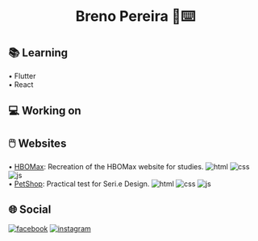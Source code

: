 <h1 align="center">Breno Pereira 👤⌨️</h1>

## 📚 Learning
• Flutter<br>
• React

## 💻 Working on

## 🖱️ Websites
• [HBOMax](https://github.com/brenoeddye/HBOMax): Recreation of the HBOMax website for studies.
![html](https://img.shields.io/badge/html-page-red)
![css](https://img.shields.io/badge/css-styles-success)
![js](https://img.shields.io/badge/js-pure-yellow)<br>
• [PetShop](https://github.com/brenoeddye/petshop-website): Practical test for Seri.e Design.
![html](https://img.shields.io/badge/html-page-red)
![css](https://img.shields.io/badge/css-styles-success)
![js](https://img.shields.io/badge/js-pure-yellow)<br>
## 🌐 Social
[![facebook](https://img.shields.io/badge/f-facebook-blue)](https://www.facebook.com/brenoeddye)
[![instagram](https://img.shields.io/badge/i-instagram-pink)](https://www.instagram.com/brenoeddye)
